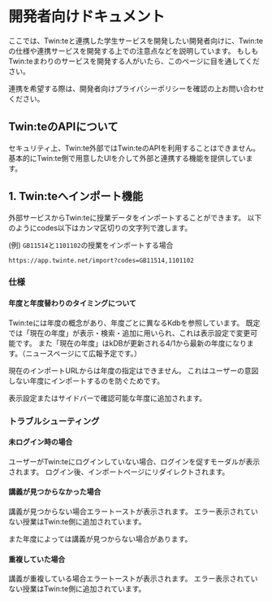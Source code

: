 # 開発者向けドキュメント

ここでは、Twin:teと連携した学生サービスを開発したい開発者向けに、Twin:teの仕様や連携サービスを開発する上での注意点などを説明しています。
もしもTwin:teまわりのサービスを開発する人がいたら、このページに目を通してください。

連携を希望する際は、開発者向けプライバシーポリシーを確認の上お問い合わせください。

## Twin:teのAPIについて

セキュリティ上、Twin:te外部ではTwin:teのAPIを利用することはできません。
基本的にTwin:te側で用意したUIを介して外部と連携する機能を提供しています。

## 1. Twin:teへインポート機能

外部サービスからTwin:teに授業データをインポートすることができます。
以下のようにcodes以下はカンマ区切りの文字列で渡します。

(例) `GB11514`と`1101102`の授業をインポートする場合

`https://app.twinte.net/import?codes=GB11514,1101102`

### 仕様

#### 年度と年度替わりのタイミングについて

Twin:teには年度の概念があり、年度ごとに異なるKdbを参照しています。
既定では「現在の年度」が表示・検索・追加に用いられ、これは表示設定で変更可能です。
また「現在の年度」はkDBが更新される4/1から最新の年度になります。（ニュースページにて広報予定です。）

現在のインポートURLからは年度の指定はできません。
これはユーザーの意図しない年度にインポートするのを防ぐためです。

表示設定またはサイドバーで確認可能な年度に追加されます。

### トラブルシューティング

#### 未ログイン時の場合

ユーザーがTwin:teにログインしていない場合、ログインを促すモーダルが表示されます。
ログイン後、インポートページにリダイレクトされます。

#### 講義が見つからなかった場合

講義が見つからない場合エラートーストが表示されます。
エラー表示されていない授業はTwin:te側に追加されています。

また年度によっては講義が見つからない場合があります。

#### 重複していた場合

講義が重複している場合エラートーストが表示されます。
エラー表示されていない授業はTwin:te側に追加されています。
